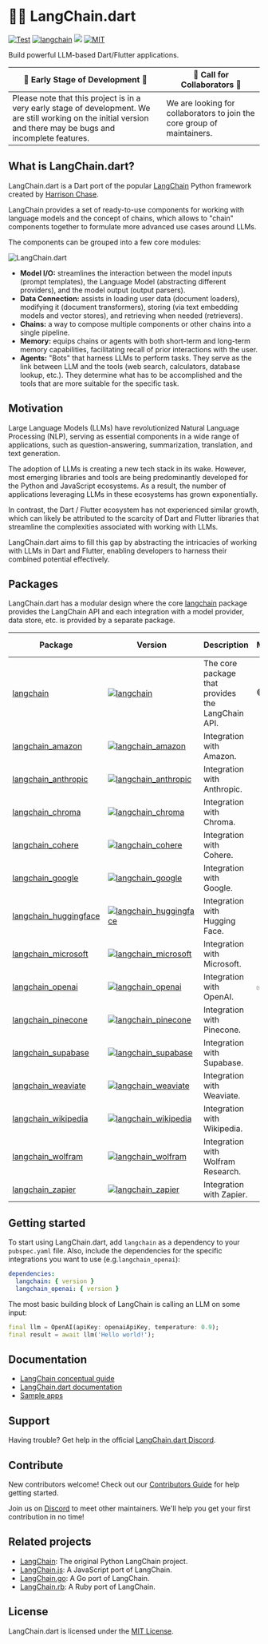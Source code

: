 # 🦜️🔗 LangChain.dart

[![Test](https://github.com/davidmigloz/langchain_dart/actions/workflows/test.yaml/badge.svg)](https://github.com/davidmigloz/langchain_dart/actions/workflows/test.yaml)
[![langchain](https://img.shields.io/pub/v/langchain.svg)](https://pub.dev/packages/langchain)
[![](https://dcbadge.vercel.app/api/server/x4qbhqecVR?compact=true&style=flat)](https://discord.gg/x4qbhqecVR)
[![MIT](https://img.shields.io/badge/license-MIT-purple.svg)](https://github.com/davidmigloz/langchain_dart/blob/main/LICENSE)

Build powerful LLM-based Dart/Flutter applications.

| 🚧 **Early Stage of Development** 🚧                                                                                                                              | 📢 **Call for Collaborators** 📢                                        |
|-------------------------------------------------------------------------------------------------------------------------------------------------------------------|-------------------------------------------------------------------------|
| Please note that this project is in a very early stage of development. We are still working on the initial version and there may be bugs and incomplete features. | We are looking for collaborators to join the core group of maintainers. |

## What is LangChain.dart?

LangChain.dart is a Dart port of the popular [LangChain](https://github.com/hwchase17/langchain)
Python framework created by [Harrison Chase](https://www.linkedin.com/in/harrison-chase-961287118).

LangChain provides a set of ready-to-use components for working with language models and the
concept of chains, which allows to "chain" components together to formulate more advanced use cases
around LLMs.

The components can be grouped into a few core modules:

![LangChain.dart](https://raw.githubusercontent.com/davidmigloz/langchain_dart/main/docs/img/langchain.dart.png)

- **Model I/O:** streamlines the interaction between the model inputs (prompt templates), the
  Language Model (abstracting different providers), and the model output (output parsers).
- **Data Connection:** assists in loading user data (document loaders), modifying it (document
  transformers), storing (via text embedding models and vector stores), and retrieving when needed
  (retrievers).
- **Chains:** a way to compose multiple components or other chains into a single pipeline.
- **Memory:** equips chains or agents with both short-term and long-term memory capabilities,
  facilitating recall of prior interactions with the user.
- **Agents:** "Bots" that harness LLMs to perform tasks. They serve as the link between LLM and the
  tools (web search, calculators, database lookup, etc.). They determine what has to be
  accomplished and the tools that are more suitable for the specific task.

## Motivation

Large Language Models (LLMs) have revolutionized Natural Language Processing (NLP), serving as
essential components in a wide range of applications, such as question-answering, summarization,
translation, and text generation.

The adoption of LLMs is creating a new tech stack in its wake. However, most emerging libraries and
tools are being predominantly developed for the Python and JavaScript ecosystems. As a result, the
number of applications leveraging LLMs in these ecosystems has grown exponentially.

In contrast, the Dart / Flutter ecosystem has not experienced similar growth, which can likely be
attributed to the scarcity of Dart and Flutter libraries that streamline the complexities
associated with working with LLMs.

LangChain.dart aims to fill this gap by abstracting the intricacies of working with LLMs in Dart
and Flutter, enabling developers to harness their combined potential effectively.

## Packages

LangChain.dart has a modular design where the core [langchain](https://pub.dev/packages/langchain)
package provides the LangChain API and each integration with a model provider, data store, etc. is
provided by a separate package.

| Package                                                                 | Version                                                                                                                            | Description                                       | Models | Data conn. | Memory | Tools |
|-------------------------------------------------------------------------|------------------------------------------------------------------------------------------------------------------------------------|---------------------------------------------------|--------|------------|--------|-------|
| [langchain](https://pub.dev/packages/langchain)                         | [![langchain](https://img.shields.io/pub/v/langchain.svg)](https://pub.dev/packages/langchain)                                     | The core package that provides the LangChain API. | 🟢     | 🟢         | 🟢     | 🟢    |
| [langchain_amazon](https://pub.dev/packages/langchain_amazon)           | [![langchain_amazon](https://img.shields.io/pub/v/langchain_amazon.svg)](https://pub.dev/packages/langchain_amazon)                | Integration with Amazon.                          |        |            |        |       |
| [langchain_anthropic](https://pub.dev/packages/langchain_anthropic)     | [![langchain_anthropic](https://img.shields.io/pub/v/langchain_anthropic.svg)](https://pub.dev/packages/langchain_anthropic)       | Integration with Anthropic.                       |        |            |        |       |
| [langchain_chroma](https://pub.dev/packages/langchain_chroma)           | [![langchain_chroma](https://img.shields.io/pub/v/langchain_chroma.svg)](https://pub.dev/packages/langchain_chroma)                | Integration with Chroma.                          |        |            |        |       |
| [langchain_cohere](https://pub.dev/packages/langchain_cohere)           | [![langchain_cohere](https://img.shields.io/pub/v/langchain_cohere.svg)](https://pub.dev/packages/langchain_cohere)                | Integration with Cohere.                          |        |            |        |       |
| [langchain_google](https://pub.dev/packages/langchain_google)           | [![langchain_google](https://img.shields.io/pub/v/langchain_google.svg)](https://pub.dev/packages/langchain_google)                | Integration with Google.                          |        |            |        |       |
| [langchain_huggingface](https://pub.dev/packages/langchain_huggingface) | [![langchain_huggingface](https://img.shields.io/pub/v/langchain_huggingface.svg)](https://pub.dev/packages/langchain_huggingface) | Integration with Hugging Face.                    |        |            |        |       |
| [langchain_microsoft](https://pub.dev/packages/langchain_microsoft)     | [![langchain_microsoft](https://img.shields.io/pub/v/langchain_microsoft.svg)](https://pub.dev/packages/langchain_microsoft)       | Integration with Microsoft.                       |        |            |        |       |
| [langchain_openai](https://pub.dev/packages/langchain_openai)           | [![langchain_openai](https://img.shields.io/pub/v/langchain_openai.svg)](https://pub.dev/packages/langchain_openai)                | Integration with OpenAI.                          | ✅      | ✅          |        |       |
| [langchain_pinecone](https://pub.dev/packages/langchain_pinecone)       | [![langchain_pinecone](https://img.shields.io/pub/v/langchain_pinecone.svg)](https://pub.dev/packages/langchain_pinecone)          | Integration with Pinecone.                        |        |            |        |       |
| [langchain_supabase](https://pub.dev/packages/langchain_supabase)       | [![langchain_supabase](https://img.shields.io/pub/v/langchain_supabase.svg)](https://pub.dev/packages/langchain_supabase)          | Integration with Supabase.                        |        |            |        |       |
| [langchain_weaviate](https://pub.dev/packages/langchain_weaviate)       | [![langchain_weaviate](https://img.shields.io/pub/v/langchain_weaviate.svg)](https://pub.dev/packages/langchain_weaviate)          | Integration with Weaviate.                        |        |            |        |       |
| [langchain_wikipedia](https://pub.dev/packages/langchain_wikipedia)     | [![langchain_wikipedia](https://img.shields.io/pub/v/langchain_wikipedia.svg)](https://pub.dev/packages/langchain_wikipedia)       | Integration with Wikipedia.                       |        |            |        |       |
| [langchain_wolfram](https://pub.dev/packages/langchain_wolfram)         | [![langchain_wolfram](https://img.shields.io/pub/v/langchain_wolfram.svg)](https://pub.dev/packages/langchain_wolfram)             | Integration with Wolfram Research.                |        |            |        |       |
| [langchain_zapier](https://pub.dev/packages/langchain_zapier)           | [![langchain_zapier](https://img.shields.io/pub/v/langchain_zapier.svg)](https://pub.dev/packages/langchain_zapier)                | Integration with Zapier.                          |        |            |        |       |

## Getting started

To start using LangChain.dart, add `langchain` as a dependency to your `pubspec.yaml` file.
Also, include the dependencies for the specific integrations you want to use
(e.g.`langchain_openai`):

```yaml
dependencies:
  langchain: { version }
  langchain_openai: { version }
```

The most basic building block of LangChain is calling an LLM on some input:

```dart
final llm = OpenAI(apiKey: openaiApiKey, temperature: 0.9);
final result = await llm('Hello world!');
```

## Documentation

- [LangChain conceptual guide](https://docs.langchain.com/docs)
- [LangChain.dart documentation](https://langchaindart.com)
- [Sample apps](https://github.com/davidmigloz/langchain_dart/tree/main/examples)

## Support

Having trouble? Get help in the official [LangChain.dart Discord](https://discord.gg/x4qbhqecVR).

## Contribute

New contributors welcome! Check out our
[Contributors Guide](https://github.com/davidmigloz/langchain_dart/blob/main/CONTRIBUTING.md) for
help getting started.

Join us on [Discord](https://discord.gg/x4qbhqecVR) to meet other maintainers. We'll help you get
your first contribution in no time!

## Related projects

- [LangChain](https://github.com/hwchase17/langchain): The original Python LangChain project.
- [LangChain.js](https://github.com/hwchase17/langchainjs): A JavaScript port of LangChain.
- [LangChain.go](https://github.com/tmc/langchaingo): A Go port of LangChain.
- [LangChain.rb](https://github.com/andreibondarev/langchainrb): A Ruby port of LangChain.

## License

LangChain.dart is licensed under the [MIT License](https://github.com/davidmigloz/langchain_dart/blob/main/LICENSE).
